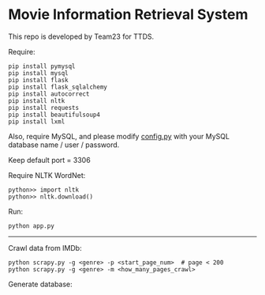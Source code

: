 # Movie Information Retrieval System

This repo is developed by Team23 for TTDS.

Require:

```
pip install pymysql
pip install mysql
pip install flask
pip install flask_sqlalchemy
pip install autocorrect
pip install nltk
pip install requests
pip install beautifulsoup4
pip install lxml
```

Also, require MySQL, and please modify [config.py](https://raw.githubusercontent.com/s2051012/Movie-information-retrieval-system/main/TTDSapp/config.py) with your MySQL database name / user / password.

Keep default port = 3306

Require NLTK WordNet:

```
python>> import nltk
python>> nltk.download()
```

Run:

```
python app.py
```

---------

Crawl data from IMDb:

```
python scrapy.py -g <genre> -p <start_page_num>  # page < 200
python scrapy.py -g <genre> -m <how_many_pages_crawl>
```

Generate database:

